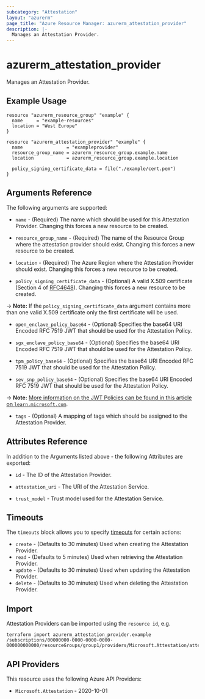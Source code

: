 ```yaml
---
subcategory: "Attestation"
layout: "azurerm"
page_title: "Azure Resource Manager: azurerm_attestation_provider"
description: |-
  Manages an Attestation Provider.
---
```


# azurerm_attestation_provider

Manages an Attestation Provider.

## Example Usage

```hcl
resource "azurerm_resource_group" "example" {
  name     = "example-resources"
  location = "West Europe"
}

resource "azurerm_attestation_provider" "example" {
  name                = "exampleprovider"
  resource_group_name = azurerm_resource_group.example.name
  location            = azurerm_resource_group.example.location

  policy_signing_certificate_data = file("./example/cert.pem")
}
```

## Arguments Reference

The following arguments are supported:

* `name` - (Required) The name which should be used for this Attestation Provider. Changing this forces a new resource to be created.

* `resource_group_name` - (Required) The name of the Resource Group where the attestation provider should exist. Changing this forces a new resource to be created.

* `location` - (Required) The Azure Region where the Attestation Provider should exist. Changing this forces a new resource to be created.

* `policy_signing_certificate_data` - (Optional) A valid X.509 certificate (Section 4 of [RFC4648](https://tools.ietf.org/html/rfc4648)). Changing this forces a new resource to be created.

-> **Note:** If the `policy_signing_certificate_data` argument contains more than one valid X.509 certificate only the first certificate will be used.

* `open_enclave_policy_base64` - (Optional) Specifies the base64 URI Encoded RFC 7519 JWT that should be used for the Attestation Policy.

* `sgx_enclave_policy_base64` - (Optional) Specifies the base64 URI Encoded RFC 7519 JWT that should be used for the Attestation Policy.

* `tpm_policy_base64` - (Optional) Specifies the base64 URI Encoded RFC 7519 JWT that should be used for the Attestation Policy.

* `sev_snp_policy_base64` - (Optional) Specifies the base64 URI Encoded RFC 7519 JWT that should be used for the Attestation Policy.

-> **Note:** [More information on the JWT Policies can be found in this article on `learn.microsoft.com`](https://learn.microsoft.com/azure/attestation/author-sign-policy).

* `tags` - (Optional) A mapping of tags which should be assigned to the Attestation Provider.

## Attributes Reference

In addition to the Arguments listed above - the following Attributes are exported:

* `id` - The ID of the Attestation Provider.

* `attestation_uri` - The URI of the Attestation Service.

* `trust_model` - Trust model used for the Attestation Service.

## Timeouts

The `timeouts` block allows you to specify [timeouts](https://www.terraform.io/language/resources/syntax#operation-timeouts) for certain actions:

* `create` - (Defaults to 30 minutes) Used when creating the Attestation Provider.
* `read` - (Defaults to 5 minutes) Used when retrieving the Attestation Provider.
* `update` - (Defaults to 30 minutes) Used when updating the Attestation Provider.
* `delete` - (Defaults to 30 minutes) Used when deleting the Attestation Provider.

## Import

Attestation Providers can be imported using the `resource id`, e.g.

```shell
terraform import azurerm_attestation_provider.example /subscriptions/00000000-0000-0000-0000-000000000000/resourceGroups/group1/providers/Microsoft.Attestation/attestationProviders/provider1
```

## API Providers
<!-- This section is generated, changes will be overwritten -->
This resource uses the following Azure API Providers:

* `Microsoft.Attestation` - 2020-10-01
